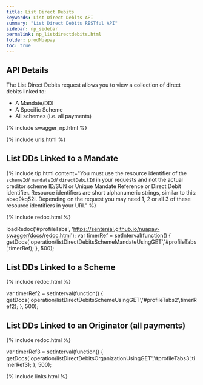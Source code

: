 ```yaml
---
title: List Direct Debits
keywords: List Direct Debits API
summary: "List Direct Debits RESTful API"
sidebar: np_sidebar
permalink: np_listdirectdebits.html
folder: prodNuapay
toc: true
---
```


## API Details

The List Direct Debits request allows you to view a collection of direct debits linked to:

* A Mandate/DDI
* A Specific Scheme
* All schemes (i.e. all payments)


{% include swagger_np.html %}

{% include urls.html %}

## List DDs Linked to a Mandate

{% include tip.html content="You must use the resource identifier of the `schemeId`/ `mandateId`/ `directDebitId` in your requests and not the actual creditor scheme ID/SUN or Unique Mandate Reference or Direct Debit identifier. Resource identifiers are short alphanumeric strings, similar to this: abxq9kq52l. Depending on the request you may need 1, 2 or all 3 of these resource identifiers in your URI." %}


<ul id="profileTabs" class="nav nav-tabs">


</ul>

{% include redoc.html %}

loadRedoc('#profileTabs', 'https://sentenial.github.io/nuapay-swagger/docs/redoc.html');
var timerRef = setInterval(function() { getDocs('operation/listDirectDebitsSchemeMandateUsingGET','#profileTabs',timerRef); }, 500);


</script>


<div id="mydiv"></div>
</div>
</div>

## List DDs Linked to a Scheme


<ul id="profileTabs2" class="nav nav-tabs">
</ul>

{% include redoc.html %}

var timerRef2 = setInterval(function() { getDocs('operation/listDirectDebitsSchemeUsingGET','#profileTabs2',timerRef2); }, 500);
</script>
</div>
</div>


## List DDs Linked to an Originator (all payments)

<ul id="profileTabs3" class="nav nav-tabs">
</ul>

{% include redoc.html %}

var timerRef3 = setInterval(function() { getDocs('operation/listDirectDebitsOrganizationUsingGET','#profileTabs3',timerRef3); }, 500);
</script>
</div>
</div>


{% include links.html %}
